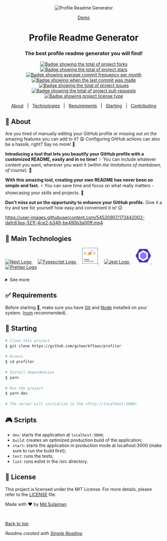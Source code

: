 <div align="center" id="top">
  <img src="https://profiler-beta.vercel.app/assets/app.png" width="900" alt="Profile Readme Generator" />

  <a href="https://profiler-beta.vercel.app">Demo</a>
</div>

<div align="center">
  <h1>Profile Readme Generator</h1>
  <h3>The best profile readme generator you will find!</h3>
</div>

<p align="center">
  <a href="https://github.com/gitworkflows/profiler/fork" target="_blank">
    <img src="https://img.shields.io/github/forks/gitworkflows/profiler?" alt="Badge showing the total of project forks"/>
  </a>

  <a href="https://github.com/gitworkflows/profiler/stargazers" target="_blank">
    <img src="https://img.shields.io/github/stars/gitworkflows/profiler?" alt="Badge showing the total of project stars"/>
  </a>

  <a href="https://github.com/gitworkflows/profiler/commits/main" target="_blank">
    <img src="https://img.shields.io/github/commit-activity/m/gitworkflows/profiler?" alt="Badge showing average commit frequency per month"/>
  </a>

  <a href="https://github.com/gitworkflows/profiler/commits/main" target="_blank">
    <img src="https://img.shields.io/github/last-commit/gitworkflows/profiler?" alt="Badge showing when the last commit was made"/>
  </a>

  <a href="https://github.com/gitworkflows/profiler/issues" target="_blank">
    <img src="https://img.shields.io/github/issues/gitworkflows/profiler?" alt="Badge showing the total of project issues"/>
  </a>

  <a href="https://github.com/gitworkflows/profiler/pulls" target="_blank">
    <img src="https://img.shields.io/github/issues-pr/gitworkflows/profiler?" alt="Badge showing the total of project pull-requests"/>
  </a>

  <a href="https://github.com/gitworkflows/profiler/blob/master/LICENSE.md" target="_blank">
    <img alt="Badge showing project license type" src="https://img.shields.io/github/license/gitworkflows/profiler?color=f85149">
  </a>
</p>


<p align="center">
  <a href="#dart-about">About</a> &#xa0; | &#xa0;
  <a href="#rocket-main-technologies">Technologies</a> &#xa0; | &#xa0;
  <a href="#white_check_mark-requirements">Requirements</a> &#xa0; | &#xa0;
  <a href="#checkered_flag-starting">Starting</a> &#xa0; | &#xa0;
  <a href="https://github.com/gitworkflows/profiler/blob/main/.github/CONTRIBUTING.md">Contributing</a>
</p>

## :dart: About ##

Are you tired of manually editing your GitHub profile or missing out on the amazing features you can add to it? 😩 Configuring GitHub actions can also be a hassle, right? Say no more! 💪

**Introducing a tool that lets you beautify your GitHub profile with a customized README, easily and in no time!** ✨ You can include whatever content you want, wherever you want it (*within the limitations of markdown, of course*). 📝

**With this amazing tool, creating your own README has never been so simple and fast.** ⚡ You can save time and focus on what really matters - showcasing your skills and projects. 🚀

**Don't miss out on the opportunity to enhance your GitHub profile.** Give it a try and see for yourself how easy and convenient it is! 😉

https://user-images.githubusercontent.com/54520907/173442002-dafc63ea-321f-4ce2-b349-be490b3a00ff.mp4

## :rocket: Main Technologies ##

<a href="https://nextjs.org">
  <img width="50" title="NextJs" alt="Next Logo" src="https://raw.githubusercontent.com/gitworkflows/gitworkflows/master/assets/next-logo.svg">
</a> &#xa0; &#xa0;

<a href="https://www.typescriptlang.org">
  <img width="50" title="Typescript" alt="Typescript Logo" src="https://raw.githubusercontent.com/gitworkflows/gitworkflows/master/assets/typescript-logo.svg">
</a> &#xa0; &#xa0;

<a href="https://styled-components.com">
  <img width="50" title="Styled Components" alt="Styled Components Logo" src="https://raw.githubusercontent.com/github/explore/80688e429a7d4ef2fca1e82350fe8e3517d3494d/topics/styled-components/styled-components.png">
</a> &#xa0; &#xa0;

<a href="https://jestjs.io">
  <img width="50" title="Jest" alt="Jest Logo" src="https://raw.githubusercontent.com/gitworkflows/gitworkflows/master/assets/jest-logo.svg">
</a> &#xa0; &#xa0;

<a href="https://eslint.org">
  <img  width="50" title="Eslint" alt="Eslint Logo" src="https://raw.githubusercontent.com/github/explore/80688e429a7d4ef2fca1e82350fe8e3517d3494d/topics/eslint/eslint.png">
</a> &#xa0; &#xa0;

<a href="https://prettier.io">
  <img width="50" title="Prettier" alt="Prettier Logo" src="https://prettier.io/icon.png">
</a>

###

<details>
  <summary>See more</summary>

  ###

  * [Styled Icons (Feather Icons)](https://styled-icons.js.org)
  * [Styled Media Query](https://github.com/morajabi/styled-media-query)
  * [Framer Motion](https://framer.com/motion/)
  * [HTML Prettify](https://github.com/Dmc0125/html-prettify)
  * [React Share](https://github.com/nygardk/react-share)
  * [Prismjs](https://prismjs.com)
  * [UUID](https://www.npmjs.com/package/uuid)

</details>

## :white_check_mark: Requirements ##

Before starting :checkered_flag:, make sure you have [Git](https://git-scm.com) and [Node](https://nodejs.org/en/) installed on your system. ([nvm](https://github.com/nvm-sh/nvm#node-version-manager---) recommended).

## :checkered_flag: Starting ##

```bash
# Clone this project
$ git clone https://github.com/gitworkflows/profiler

# Access
$ cd profiler

# Install dependencies
$ yarn

# Run the project
$ yarn dev

# The server will initialize in the <http://localhost:3000>
```

## :video_game: Scripts

- `dev`: starts the application at `localhost:3000`;
- `build`: creates an optimized production build of the application;
- `start`: starts the application in production mode at localhost:3000 (make sure to run the build first);
- `test`: runs the tests;
- `lint`: runs eslint in the /src directory.

## :memo: License ##

This project is licensed under the MIT License. For more details, please refer to the [LICENSE](LICENSE.md) file.


Made with :heart: by <a href="https://github.com/gitworkflows" target="_blank">Md Sulaiman</a>

&#xa0;

<a href="#top">Back to top</a>

*Readme created with [Simple Readme](https://marketplace.visualstudio.com/items?itemName=gitworkflows.vscode-simple-readme)*
